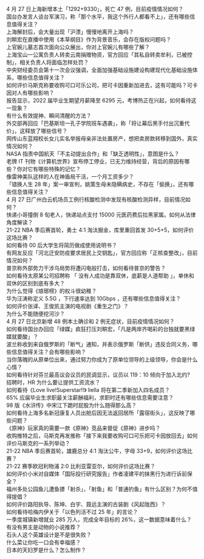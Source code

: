 4 月 27 日上海新增本土「1292+9330」，死亡 47 例，目前疫情情况如何？  
国台办发言人谈台军演习，称「那个水平，我这个外行人都看不上」，还有哪些信息值得关注？  
上海解封后，会大量出现「沪漂」慢慢地离开上海吗？  
刘畊宏在直播中使用《本草纲目》作为背景音乐，会存在版权问题吗？  
上官婉儿墓志首次面向公众展出，你对上官婉儿有哪些了解？  
上海宝山一公寓负责人转卖云南捐赠物资，官方回应「其私自转卖牟利，已被控制」，相关负责人将面临怎样处罚？  
中央财经委员会第十一次会议强调，全面加强基础设施建设构建现代化基础设施体系，哪些信息值得关注？  
如何评价马斯克称要收购可口可乐公司，把可卡因重新加进去，这有可能吗？可卡因对人有哪些影响？  
报告显示，2022 届毕业生期望月薪降至 6295 元，考博热正在兴起，如何看待这一现象？  
有什么有效提神、瞬间清醒的方法？  
外交部再回应「巴基斯坦一孔子学院班车遇袭」，称「将让幕后黑手付出沉重代价」，这释放了哪些信号？  
网传山东蓝翔校长女儿实名举报母亲非法处置房产，想把卖房款转移到国外，真实情况如何？  
NASA 指责中国航天「不主动提出合作」和「缺乏透明性」，意图是什么？  
老牌 IT 刊物《计算机世界》宣布停工停业，已无力维持经营，背后的原因有哪些？你对它有哪些特殊的记忆？  
像雷神美队这样的人在神盾局干活，一个月工资多少？  
「错换人生 28 年」案一审宣判，姚策生母未隐瞒病史，不存在「偷换」，还有哪些信息值得关注？  
4 月 27 日广州白云机场员工例行核酸检测中发现有核酸检测异样，目前情况如何？  
快递小哥撞倒 8 旬老人，快递站点支付 15000 元医药费后拉黑家属。如何从法律角度解读？  
21-22 NBA 季后赛首轮，勇士 4:1 淘汰掘金，库里重回首发 30+5+5，如何评价这场比赛？  
如何看待 00 后大学生将简历做成使用说明书？  
有网友反应「河北迁安防疫要求居民上交钥匙」，官方回应称「正核查整改」，目前情况如何？  
普京称外部势力干涉乌局势将遭闪电般打击，如何看待普京的警告？  
如何看待太原某公司招聘称 「 没有人成功是靠双休，底薪是人道帮助 」，单休和双休的区别到底有多大？  
为什么觉得《琅琊榜》的权斗很幼稚？  
华为汪涛称定义 5.5G ，下行速率达到 10Gbps ，还有哪些信息值得关注？  
如何评价张译、王俊凯主演的电视剧《重生之门》？  
为什么不能随便挖河沙？  
4 月 27 日北京新增 48 例本土确诊和 2 例无症状，目前疫情情况如何？  
如何看待国台办回应「绿媒」疯狂打压刘畊宏，「凡是两岸齐喝彩的台独就要黑绿媒就要酸」？  
波兰称收到来自俄罗斯的「断气」通知，并表示俄罗斯「断供」违反合同义务，哪些信息值得关注？会有哪些影响？  
当你落魄的从原单位出来，通过努力你成为了原单位领导的上级领导，你会是什么心情？  
如何看待针对芬兰最高议会议员的民调显示，议员以 119：10 倾向于加入北约?  
招聘时，HR 为什么要让提供工资流水？  
如何看待《Love live!Superstar!!》 liella 将在第二季新加入四名成员？  
65% 应届毕业生求职最关注薪酬福利，求职时还有哪些信息需要注意？  
98 版《水浒传》中宋江下跪时屁股为什么翘得那么高？  
如何看待上海多名新冠康复人员出舱后因无法返回居所「露宿街头」，这反映了哪些问题？  
《原神》玩家真的需要一款《原神》竞品来督促《原神》进步吗？  
收购推特之后，马斯克再发推称「接下来我要收购可口可乐把可卡因放回去」如何评价马斯克的一系列举动？  
21-22 NBA 季后赛首轮，雄鹿总分 4:1 淘汰公牛，字母 33+9，如何评价这场比赛？  
21-22 赛季欧冠利物浦 2:0 比利亚雷亚尔，如何评价这场比赛？  
如何评价小米对自媒体「国际投行研究报告」作者凌建平的抹黑行为进行诉前保全？  
福州多处公园鱼儿遭鱼镖「射杀」，「射鱼」和「普通钓鱼」有什么区别？为何不值得提倡？  
如何评价路阳执导、陈坤、白宇、聂远主演的古装剧《风起陇西》？  
如何看待哈梅内伊关于「以色列活不过 25 年」的言论？  
一季度城镇新增就业 285 万人，完成全年目标的 26%，这一数据意味着什么？  
有没有男主是动物的小说推荐？  
石头人这个英雄设计是不是很失败？  
什么菜让你吃一口会有幸福感？  
日本的天妇罗是什么？怎么制作？  
